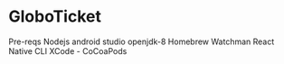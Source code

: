 # GloboTicket
 
Pre-reqs 
Nodejs
android studio
openjdk-8
Homebrew
Watchman
React Native CLI
XCode - CoCoaPods

